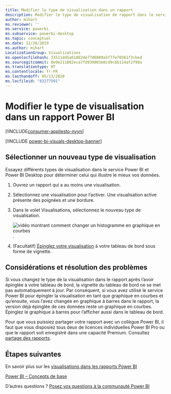```yaml
---
title: Modifier le type de visualisation dans un rapport
description: Modifier le type de visualisation de rapport dans le service Power BI et Power BI Desktop
author: mihart
ms.reviewer: ''
ms.service: powerbi
ms.subservice: powerbi-desktop
ms.topic: conceptual
ms.date: 12/28/2019
ms.author: mihart
LocalizationGroup: Visualizations
ms.openlocfilehash: 33511dd5a61882de77d6089a5f77e70361f3cbed
ms.sourcegitcommit: 0e9e211082eca7fd939803e0cd9c6b114af2f90a
ms.translationtype: HT
ms.contentlocale: fr-FR
ms.lasthandoff: 05/13/2020
ms.locfileid: "83277591"
---
```

# <a name="change-the-type-of-visualization-in-a-power-bi-report"></a>Modifier le type de visualisation dans un rapport Power BI

[!INCLUDE[consumer-appliesto-nyyn](../includes/consumer-appliesto-nyyn.md)]    

[!INCLUDE [power-bi-visuals-desktop-banner](../includes/power-bi-visuals-desktop-banner.md)]

## <a name="select-a-new-visualization-type"></a>Sélectionner un nouveau type de visualisation

Essayez différents types de visualisation dans le service Power BI et Power BI Desktop pour déterminer celui qui illustre le mieux vos données. 

1. Ouvrez un rapport qui a au moins une visualisation.   
2. Sélectionnez une visualisation pour l’activer. Une visualisation active présente des poignées et une bordure.    
3. Dans le volet Visualisations, sélectionnez le nouveau type de visualisation. 
   
   ![vidéo montrant comment changer un histogramme en graphique en courbes](media/power-bi-report-change-visualization-type/change-viz/change-viz.gif).
4. (Facultatif) [Épinglez votre visualisation](../create-reports/service-dashboard-pin-tile-from-report.md) à votre tableau de bord sous forme de vignette. 

## <a name="considerations-and-troubleshooting"></a>Considérations et résolution des problèmes
Si vous changez le type de la visualisation dans le rapport après l’avoir épinglée à votre tableau de bord, la vignette du tableau de bord ne se met pas automatiquement à jour. Par conséquent, si vous avez utilisé le service Power BI pour épingler la visualisation en tant que graphique en courbes et qu’ensuite, vous l’avez changée en graphique à barres dans le rapport, la version déjà épinglée de ces données reste un graphique en courbes. Épinglez le graphique à barres pour l’afficher aussi dans le tableau de bord.

Pour que vous puissiez partager votre rapport avec un collègue Power BI, il faut que vous disposiez tous deux de licences individuelles Power BI Pro ou que le rapport soit enregistré dans une capacité Premium. Consultez [partage des rapports](../collaborate-share/service-share-reports.md).

## <a name="next-steps"></a>Étapes suivantes
En savoir plus sur les [visualisations dans les rapports Power BI](power-bi-report-visualizations.md)

[Power BI – Concepts de base](../consumer/end-user-basic-concepts.md)

D’autres questions ? [Posez vos questions à la communauté Power BI](https://community.powerbi.com/)

